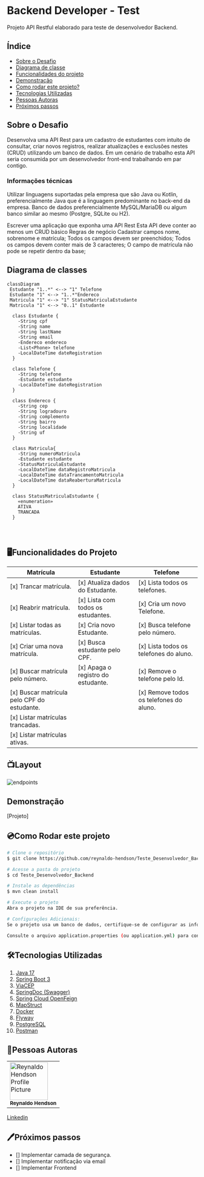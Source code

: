 # Backend Developer - Test

Projeto API Restful elaborado para teste de desenvolvedor Backend.

## Índice
- <a href="#sobreDescricao">Sobre o Desafio</a>
- <a href="#diagrama">Diagrama de classe</a>
- <a href="#funcionalidades">Funcionalidades do projeto</a>
- <a href="#demonstracao">Demonstração</a>
- <a href="#rodar">Como rodar este projeto?</a>
- <a href="#tecnologias">Tecnologias Utilizadas</a>
- <a href="#autoras">Pessoas Autoras</a>
- <a href="#proximospassos">Próximos passos</a>

<h2 id="sobreDescricao">Sobre o Desafio</h2>
Desenvolva uma API Rest para um cadastro de estudantes com intuito de consultar, criar novos registros, realizar atualizações e exclusões nestes (CRUD) utilizando um banco de dados. Em um cenário de trabalho esta API seria consumida por um desenvolvedor front-end trabalhando em par contigo.

<h3>Informações técnicas</h3>

Utilizar linguagens suportadas pela empresa que são Java ou Kotlin, preferencialmente Java que é a linguagem predominante no back-end da empresa. Banco de dados preferencialmente MySQL/MariaDB ou algum banco similar ao mesmo (Postgre, SQLite ou H2).

Escrever uma aplicação que exponha uma API Rest
Esta API deve conter ao menos um CRUD básico
Regras de negócio
Cadastrar campos nome, sobrenome e matrícula;
Todos os campos devem ser preenchidos;
Todos os campos devem conter mais de 3 caracteres;
O campo de matrícula não pode se repetir dentro da base;

<h2 id="diagrama">Diagrama de classes</h2>

```mermaid
classDiagram
 Estudante "1..*" <--> "1" Telefone
 Estudante "1" <--> "1..*"Endereco 
 Matricula "1" <--> "1" StatusMatriculaEstudante
 Matricula "1" <--> "0..1" Estudante

  class Estudante {
    -String cpf
    -String name
    -String lastName
    -String email
    -Endereco endereco
    -List<Phone> telefone
    -LocalDateTime dateRegistration
  }

  class Telefone {
    -String telefone
    -Estudante estudante
    -LocalDateTime dateRegistration
  }

  class Endereco {
    -String cep
    -String logradouro
    -String complemento
    -String bairro
    -String localidade
    -String uf
  }

  class Matricula{
    -String numeroMatricula
    -Estudante estudante
    -StatusMatriculaEstudante
    -LocalDateTime dataRegistroMatricula
    -LocalDateTime dataTrancamentoMatricula
    -LocalDateTime dataReaberturaMatricula
  }

  class StatusMatriculaEstudante {
    «enumeration»
    ATIVA
    TRANCADA
  }


 
```

<h2 id = "funcionalidades"> 🖥️Funcionalidades do Projeto </h2>

| Matrícula                               | Estudante                          | Telefone                             |
|-----------------------------------------|------------------------------------|--------------------------------------|
| [x] Trancar matrícula.                  | [x] Atualiza dados do Estudante.       | [x] Lista todos os telefones.            |
| [x] Reabrir matrícula.                      | [x] Lista com todos os estudantes.     | [x] Cria um novo Telefone.               |
| [x] Listar todas as matrículas.             | [x] Cria novo Estudante.               | [x] Busca telefone pelo número.          |
| [x] Criar uma nova matrícula.               | [x] Busca estudante pelo CPF.          | [x] Lista todos os telefones do aluno.   |
| [x] Buscar matrícula pelo número.           | [x] Apaga o registro do estudante.     | [x] Remove o telefone pelo Id.           |
| [x] Buscar matrícula pelo CPF do estudante. |                                    | [x] Remove todos os telefones do aluno.  |
| [x] Listar matrículas trancadas.            |                                    |                                      |
| [x] Listar matrículas ativas.               |                                    |                                      |


## 📺Layout
![endpoints](https://github.com/reynaldo-hendson/Teste_Desenvolvedor_Backend/assets/80369346/816e046f-4641-4b59-9df6-a4ece0742131)

<h2 id="demonstracao"> Demonstração </h2>

[Projeto]


<h2 id="rodar">💿Como Rodar este projeto</h2>

```bash
# Clone o repositório 
$ git clone https://github.com/reynaldo-hendson/Teste_Desenvolvedor_Backend.git

# Acesse a pasta do projeto
$ cd Teste_Desenvolvedor_Backend

# Instale as dependências
$ mvn clean install

# Execute o projeto
Abra o projeto na IDE de sua preferência.

# Configurações Adicionais:
Se o projeto usa um banco de dados, certifique-se de configurar as informações de conexão no arquivo de configuração.

Consulte o arquivo application.properties (ou application.yml) para configurar outras propriedades da aplicação, como porta, URL da base de dados, é os ambientes.

```
<h2 id="tecnologias">🛠️Tecnologias Utilizadas</h2>

1. [Java 17](https://www.java.com/pt-BR/)
2. [Spring Boot 3](https://spring.io/projects/spring-boot)
3. [ViaCEP](https://viacep.com.br/)
4. [SpringDoc (Swagger)](https://springdoc.org/)
5. [Spring Cloud OpenFeign](https://docs.spring.io/spring-cloud-openfeign/docs/current/reference/html/)
6. [MapStruct](https://mapstruct.org/)
7. [Docker](https://www.docker.com/)
8. [Flyway](https://www.red-gate.com/products/flyway/community/)
9. [PostgreSQL](https://www.postgresql.org/)
10. [Postman](https://www.postman.com/)

<h2 id="autoras">👤Pessoas Autoras</h2>

<table>
  <tr>
    <td>
      <a href="#">
        <img src="https://avatars.githubusercontent.com/u/80369346?s=400&u=54e1acd301770d2fb4f98f840bc764a71294cfbc&v=4" width="100px;" alt="Reynaldo Hendson Profile Picture"/><br>
        <sub>
          <b>Reynaldo Hendson</b>
        </sub>
      </a>
    </td>
  </tr>
</table>

[Linkedin](https://www.linkedin.com/in/reynaldo-hendson/)

<h2 id="proximospassos"> 🖊️Próximos passos </h2>

- [] Implementar camada de segurança.
- [] Implementar notificação via email
- [] Implementar Frontend

